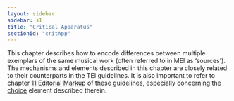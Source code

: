 ```yaml
---
layout: sidebar
sidebar: s1
title: "Critical Apparatus"
sectionid: "critApp"
---
```


<span class="div">
   
   This chapter describes how to encode differences between multiple exemplars of the
   same musical
   work (often referred to in MEI as ‘sources’). The mechanisms and elements
   described in this chapter are closely related to their counterparts in the TEI guidelines.
   It is
   also important to refer to chapter 
   <a class="link_ptr" title="Editorial Markup" href="/v3/guidelines/editTrans">11 Editorial Markup</a> of these guidelines, especially
   concerning the 
   <a class="link_odd_elementSpec" href="/v3/elements/choice">choice</a> element described therein.
   
   
   
   
   
   
   
</span>